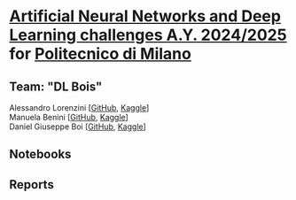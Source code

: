 # [Artificial Neural Networks and Deep Learning challenges A.Y. 2024/2025](https://www4.ceda.polimi.it/manifesti/manifesti/controller/ManifestoPublic.do?EVN_DETTAGLIO_RIGA_MANIFESTO=evento&aa=2024&k_cf=225&k_corso_la=487&k_indir=MQE&codDescr=054307&lang=IT&semestre=1&idGruppo=5018&idRiga=311143) for [**Politecnico di Milano**]
## Team: "DL Bois"
Alessandro Lorenzini [[GitHub](https://github.com/alelore6), [Kaggle](https://www.kaggle.com/alelore6)] <br>
Manuela Benini [[GitHub](https://github.com/manubenni), [Kaggle](https://www.kaggle.com/nunu02)] <br>
Daniel Giuseppe Boi [[GitHub](https://github.com/Dany02sw), [Kaggle](https://www.kaggle.com/danielboi)] <br>

## Notebooks
## Reports

[**Politecnico di Milano**]: https://www.polimi.it/
